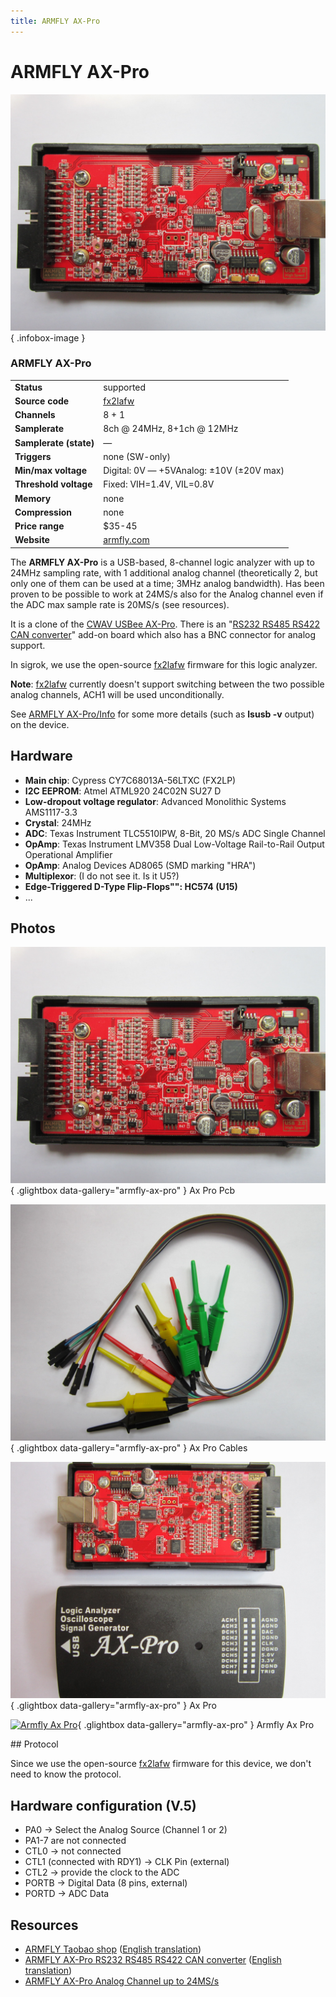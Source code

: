 ```yaml
---
title: ARMFLY AX-Pro
---
```


# ARMFLY AX-Pro

<div class="infobox" markdown>

![ARMFLY AX-Pro](./img/AX-Pro-PCB.JPG){ .infobox-image }

### ARMFLY AX-Pro

| | |
|---|---|
| **Status** | supported |
| **Source code** | [fx2lafw](https://github.com/OpenTraceLab/OpenTraceCapture/tree/main/src/hardware/fx2lafw) |
| **Channels** | 8 + 1 |
| **Samplerate** | 8ch @ 24MHz, 8+1ch @ 12MHz |
| **Samplerate (state)** | — |
| **Triggers** | none (SW-only) |
| **Min/max voltage** | Digital: 0V — +5VAnalog: ±10V (±20V max) |
| **Threshold voltage** | Fixed: VIH=1.4V, VIL=0.8V |
| **Memory** | none |
| **Compression** | none |
| **Price range** | $35-45 |
| **Website** | [armfly.com](http://www.armfly.com/product/AX-Pro/ax-pro.htm) |

</div>

The **ARMFLY AX-Pro** is a USB-based, 8-channel logic analyzer with up to 24MHz sampling rate, with 1 additional analog channel (theoretically 2, but only one of them can be used at a time; 3MHz analog bandwidth). Has been proven to be possible to work at 24MS/s also for the Analog channel even if the ADC max sample rate is 20MS/s (see resources).

It is a clone of the [CWAV USBee AX-Pro](/w/index.php?title=CWAV_USBee_AX-Pro&action=edit&redlink=1). There is an "[RS232 RS485 RS422 CAN converter](http://item.taobao.com/item.htm?id=12503749579)" add-on board which also has a BNC connector for analog support.

In sigrok, we use the open-source [fx2lafw](https://sigrok.org/wiki/Fx2lafw) firmware for this logic analyzer.

**Note**: [fx2lafw](https://sigrok.org/wiki/Fx2lafw) currently doesn't support switching between the two possible analog channels, ACH1 will be used unconditionally.

See [ARMFLY AX-Pro/Info](https://sigrok.org/wiki/ARMFLY_AX-Pro/Info) for some more details (such as **lsusb -v** output) on the device.

## Hardware
- **Main chip**: Cypress CY7C68013A-56LTXC (FX2LP)
- **I2C EEPROM**: Atmel ATML920 24C02N SU27 D
- **Low-dropout voltage regulator**: Advanced Monolithic Systems AMS1117-3.3
- **Crystal**: 24MHz
- **ADC**: Texas Instrument TLC5510IPW, 8-Bit, 20 MS/s ADC Single Channel
- **OpAmp**: Texas Instrument LMV358 Dual Low-Voltage Rail-to-Rail Output Operational Amplifier
- **OpAmp**: Analog Devices AD8065 (SMD marking "HRA")
- **Multiplexor**: (I do not see it. Is it U5?)
- **Edge-Triggered D-Type Flip-Flops"": HC574 (U15)**
- ...

## Photos

<div class="photo-grid" markdown>

[![Ax Pro Pcb](./img/AX-Pro-PCB.JPG)](./img/AX-Pro-PCB.JPG "Ax Pro Pcb"){ .glightbox data-gallery="armfly-ax-pro" }
<span class="caption">Ax Pro Pcb</span>

[![Ax Pro Cables](./img/AX-Pro-Cables.JPG)](./img/AX-Pro-Cables.JPG "Ax Pro Cables"){ .glightbox data-gallery="armfly-ax-pro" }
<span class="caption">Ax Pro Cables</span>

[![Ax Pro](./img/AX-Pro.JPG)](./img/AX-Pro.JPG "Ax Pro"){ .glightbox data-gallery="armfly-ax-pro" }
<span class="caption">Ax Pro</span>

[![Armfly Ax Pro](./img/Armfly_ax_pro.png)](./img/Armfly_ax_pro.png "Armfly Ax Pro"){ .glightbox data-gallery="armfly-ax-pro" }
<span class="caption">Armfly Ax Pro</span>

</div>
## Protocol

Since we use the open-source [fx2lafw](https://sigrok.org/wiki/Fx2lafw) firmware for this device, we don't need to know the protocol.

## Hardware configuration (V.5)
- PA0 -> Select the Analog Source (Channel 1 or 2)
- PA1-7 are not connected
- CTL0 -> not connected
- CTL1 (connected with RDY1) -> CLK Pin (external)
- CTL2 -> provide the clock to the ADC
- PORTB -> Digital Data (8 pins, external)
- PORTD -> ADC Data
## Resources
- [ARMFLY Taobao shop](https://item.taobao.com/item.htm?spm=a230r.1.14.24.3c1ad073DBcRDL&id=19741672514&ns=1&abbucket=8#detail) ([English translation](http://translate.google.com/translate?hl=en&sl=zh-CN&tl=en&u=https%3A%2F%2Fitem.taobao.com%2Fitem.htm%3Fspm%3Da230r.1.14.24.3c1ad073DBcRDL%26id%3D19741672514%26ns%3D1%26abbucket%3D8%23detail&sandbox=1))
- [ARMFLY AX-Pro RS232 RS485 RS422 CAN converter](http://item.taobao.com/item.htm?id=12503749579) ([English translation](http://translate.google.com/translate?hl=en&sl=zh-CN&tl=en&u=http%3A%2F%2Fitem.taobao.com%2Fitem.htm%3Fid%3D12503749579))
- [ARMFLY AX-Pro Analog Channel up to 24MS/s](https://www.youtube.com/watch?v=hM8xnfO61Aw)

